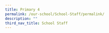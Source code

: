 ```yaml
---
title: Primary 4
permalink: /our-school/School-Staff/permalink/
description: ""
third_nav_title: School Staff
---
```

